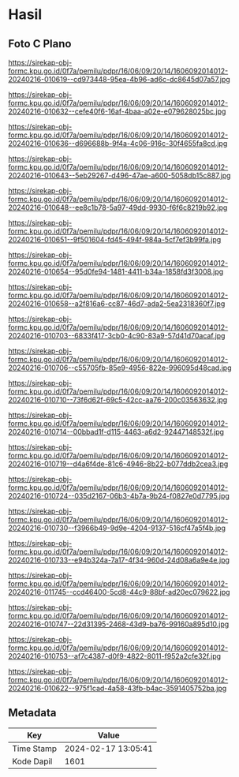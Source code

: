 # Hasil

## Foto C Plano

https://sirekap-obj-formc.kpu.go.id/0f7a/pemilu/pdpr/16/06/09/20/14/1606092014012-20240216-010619--cd973448-95ea-4b96-ad6c-dc8645d07a57.jpg

https://sirekap-obj-formc.kpu.go.id/0f7a/pemilu/pdpr/16/06/09/20/14/1606092014012-20240216-010632--cefe40f6-16af-4baa-a02e-e079628025bc.jpg

https://sirekap-obj-formc.kpu.go.id/0f7a/pemilu/pdpr/16/06/09/20/14/1606092014012-20240216-010636--d696688b-9f4a-4c06-916c-30f4655fa8cd.jpg

https://sirekap-obj-formc.kpu.go.id/0f7a/pemilu/pdpr/16/06/09/20/14/1606092014012-20240216-010643--5eb29267-d496-47ae-a600-5058db15c887.jpg

https://sirekap-obj-formc.kpu.go.id/0f7a/pemilu/pdpr/16/06/09/20/14/1606092014012-20240216-010648--ee8c1b78-5a97-49dd-9930-f6f6c8219b92.jpg

https://sirekap-obj-formc.kpu.go.id/0f7a/pemilu/pdpr/16/06/09/20/14/1606092014012-20240216-010651--9f501604-fd45-494f-984a-5cf7ef3b99fa.jpg

https://sirekap-obj-formc.kpu.go.id/0f7a/pemilu/pdpr/16/06/09/20/14/1606092014012-20240216-010654--95d0fe94-1481-4411-b34a-1858fd3f3008.jpg

https://sirekap-obj-formc.kpu.go.id/0f7a/pemilu/pdpr/16/06/09/20/14/1606092014012-20240216-010658--a2f816a6-cc87-46d7-ada2-5ea2318360f7.jpg

https://sirekap-obj-formc.kpu.go.id/0f7a/pemilu/pdpr/16/06/09/20/14/1606092014012-20240216-010703--6833f417-3cb0-4c90-83a9-57d41d70acaf.jpg

https://sirekap-obj-formc.kpu.go.id/0f7a/pemilu/pdpr/16/06/09/20/14/1606092014012-20240216-010706--c55705fb-85e9-4956-822e-996095d48cad.jpg

https://sirekap-obj-formc.kpu.go.id/0f7a/pemilu/pdpr/16/06/09/20/14/1606092014012-20240216-010710--73f6d62f-69c5-42cc-aa76-200c03563632.jpg

https://sirekap-obj-formc.kpu.go.id/0f7a/pemilu/pdpr/16/06/09/20/14/1606092014012-20240216-010714--00bbad1f-d115-4463-a6d2-92447148532f.jpg

https://sirekap-obj-formc.kpu.go.id/0f7a/pemilu/pdpr/16/06/09/20/14/1606092014012-20240216-010719--d4a6f4de-81c6-4946-8b22-b077ddb2cea3.jpg

https://sirekap-obj-formc.kpu.go.id/0f7a/pemilu/pdpr/16/06/09/20/14/1606092014012-20240216-010724--035d2167-06b3-4b7a-9b24-f0827e0d7795.jpg

https://sirekap-obj-formc.kpu.go.id/0f7a/pemilu/pdpr/16/06/09/20/14/1606092014012-20240216-010730--f3966b49-9d9e-4204-9137-516cf47a5f4b.jpg

https://sirekap-obj-formc.kpu.go.id/0f7a/pemilu/pdpr/16/06/09/20/14/1606092014012-20240216-010733--e94b324a-7a17-4f34-960d-24d08a6a9e4e.jpg

https://sirekap-obj-formc.kpu.go.id/0f7a/pemilu/pdpr/16/06/09/20/14/1606092014012-20240216-011745--ccd46400-5cd8-44c9-88bf-ad20ec079622.jpg

https://sirekap-obj-formc.kpu.go.id/0f7a/pemilu/pdpr/16/06/09/20/14/1606092014012-20240216-010747--22d31395-2468-43d9-ba76-99160a895d10.jpg

https://sirekap-obj-formc.kpu.go.id/0f7a/pemilu/pdpr/16/06/09/20/14/1606092014012-20240216-010753--af7c4387-d0f9-4822-8011-f952a2cfe32f.jpg

https://sirekap-obj-formc.kpu.go.id/0f7a/pemilu/pdpr/16/06/09/20/14/1606092014012-20240216-010622--975f1cad-4a58-43fb-b4ac-3591405752ba.jpg


## Metadata

| Key        | Value               |
| ---------- | ------------------- |
| Time Stamp | 2024-02-17 13:05:41 |
| Kode Dapil | 1601                |



